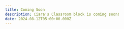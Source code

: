 ```yaml
---
title: Coming Soon
description: Ciara's Classroom block is coming soon!
date: 2024-08-12T05:00:00.000Z
---
```

